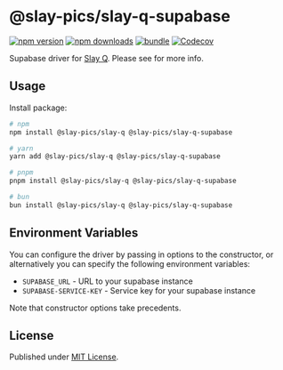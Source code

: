 # @slay-pics/slay-q-supabase

[![npm version][npm-version-src]][npm-version-href]
[![npm downloads][npm-downloads-src]][npm-downloads-href]
[![bundle][bundle-src]][bundle-href]
[![Codecov][codecov-src]][codecov-href]

Supabase driver for [Slay Q](https://www.npmjs.com/package/@slay-pics/slay-q).  Please see for more info.

## Usage

Install package:

```sh
# npm
npm install @slay-pics/slay-q @slay-pics/slay-q-supabase

# yarn
yarn add @slay-pics/slay-q @slay-pics/slay-q-supabase

# pnpm
pnpm install @slay-pics/slay-q @slay-pics/slay-q-supabase

# bun
bun install @slay-pics/slay-q @slay-pics/slay-q-supabase
```

## Environment Variables
You can configure the driver by passing in options to the constructor, or alternatively you can specify the following environment variables:

* `SUPABASE_URL` - URL to your supabase instance
* `SUPABASE-SERVICE-KEY` - Service key for your supabase instance

Note that constructor options take precedents.


## License

Published under [MIT License](./LICENSE).

<!-- Badges -->

[npm-version-src]: https://img.shields.io/npm/v/@slay-pics/slay-q-supabase?style=flat&colorA=18181B&colorB=F0DB4F
[npm-version-href]: https://npmjs.com/package/@slay-pics/slay-q-supabase
[npm-downloads-src]: https://img.shields.io/npm/dm/@slay-pics/slay-q-supabase?style=flat&colorA=18181B&colorB=F0DB4F
[npm-downloads-href]: https://npmjs.com/package/@slay-pics/slay-q-supabase
[codecov-src]: https://img.shields.io/codecov/c/gh/unjs/@slay-pics/slay-q-supabase/main?style=flat&colorA=18181B&colorB=F0DB4F
[codecov-href]: https://codecov.io/gh/unjs/@slay-pics/slay-q-supabase
[bundle-src]: https://img.shields.io/bundlephobia/minzip/@slay-pics/slay-q-supabase?style=flat&colorA=18181B&colorB=F0DB4F
[bundle-href]: https://bundlephobia.com/result?p=@slay-pics/slay-q-supabase
